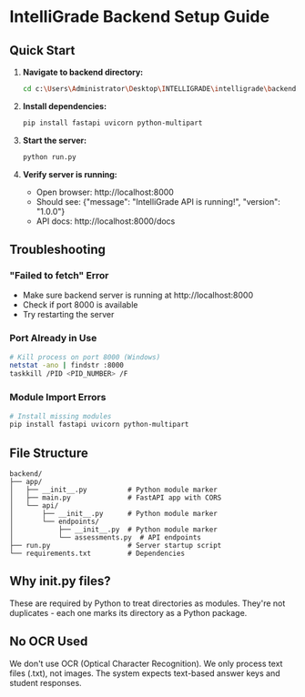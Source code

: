 # IntelliGrade Backend Setup Guide

## Quick Start

1. **Navigate to backend directory:**

   ```bash
   cd c:\Users\Administrator\Desktop\INTELLIGRADE\intelligrade\backend
   ```

2. **Install dependencies:**

   ```bash
   pip install fastapi uvicorn python-multipart
   ```

3. **Start the server:**

   ```bash
   python run.py
   ```

4. **Verify server is running:**
   - Open browser: http://localhost:8000
   - Should see: {"message": "IntelliGrade API is running!", "version": "1.0.0"}
   - API docs: http://localhost:8000/docs

## Troubleshooting

### "Failed to fetch" Error

- Make sure backend server is running at http://localhost:8000
- Check if port 8000 is available
- Try restarting the server

### Port Already in Use

```bash
# Kill process on port 8000 (Windows)
netstat -ano | findstr :8000
taskkill /PID <PID_NUMBER> /F
```

### Module Import Errors

```bash
# Install missing modules
pip install fastapi uvicorn python-multipart
```

## File Structure

```
backend/
├── app/
│   ├── __init__.py          # Python module marker
│   ├── main.py              # FastAPI app with CORS
│   └── api/
│       ├── __init__.py      # Python module marker
│       └── endpoints/
│           ├── __init__.py  # Python module marker
│           └── assessments.py  # API endpoints
├── run.py                   # Server startup script
└── requirements.txt         # Dependencies
```

## Why **init**.py files?

These are required by Python to treat directories as modules. They're not duplicates - each one marks its directory as a Python package.

## No OCR Used

We don't use OCR (Optical Character Recognition). We only process text files (.txt), not images. The system expects text-based answer keys and student responses.
